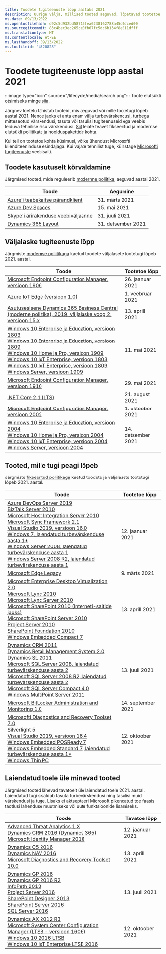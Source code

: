 ```yaml
---
title: Toodete tugiteenuste lõpp aastaks 2021
description: Uurige välja, millised tooted aeguvad, lõpetavad tootetoe või lähevad üle tavatoelt laiendatud toele aastal 2021.
ms.date: 09/13/2022
ms.openlocfilehash: d92c5d932bd58716fea6238162788a45d0dced00
ms.sourcegitcommit: 83c4bec3ec265ce0fb67fc5dc6b134f8e011dfff
ms.translationtype: HT
ms.contentlocale: et-EE
ms.lasthandoff: 09/13/2022
ms.locfileid: "4520828"
---
```

# <a name="products-ending-support-in-2021"></a>Toodete tugiteenuste lõpp aastal 2021

:::image type="icon" source="/lifecycle/media/search.png":::
Toote elutsükli otsimiseks minge [siia](/lifecycle/products/).

Järgnev loetelu tähistab tooteid, mis aeguvad või mille tootetugi lõpeb aastal 2021. Nende jaoks ei anta enam välja turbevärskendusi, turbega mitteseotud värskendusi, tasuta või tasulisi tugiteenuseid ega veebis leiduva tehnilise sisu värskendusi. [Siit](/lifecycle/overview/product-end-of-support-overview) leiate teavet fikseeritud ja modernse elutsükli poliitikate ja hoolduspakettide kohta.

Kui teil on tootetoe kohta küsimusi, võtke ühendust Microsofti klienditeeninduse esindajaga. Kui vajate tehnilist tuge, külastage [Microsofti tugiteenuste](https://support.microsoft.com/contactus/?ws=support) veebisaiti.

## <a name="product-retirements"></a>Toodete kasutuselt kõrvaldamine

Järgmised tooted, mida reguleerib [modernne poliitika](/lifecycle/policies/modern), aeguvad aastal 2021.

| Toode | Aegumine |
| --- | --- |
| [Azure’i teabekaitse pärandklient](/lifecycle/products/azure-information-protection-classic-client?branch=live)<br> | 31. märts 2021 |
| [Azure Dev Spaces](/lifecycle/products/azure-dev-spaces?branch=live)<br> | 15. mai 2021 |
| [Skype'i ärirakenduse veebiväljaanne](/lifecycle/products/skype-for-business-online?branch=live)<br> | 31. juuli 2021 |
| [Dynamics 365 Layout](/lifecycle/products/dynamics-365-layout?branch=live)<br> | 31. detsember 2021 |


## <a name="release-end-of-servicing"></a>Väljalaske tugiteenuste lõpp

Järgmiste [modernse poliitikaga](/lifecycle/policies/modern) kaetud toodete väljalasete tootetugi lõpeb 2021. aastal.

| Toode | Tootetoe lõpp |
| --- | --- |
| [Microsoft Endpoint Configuration Manager, versioon 1906](/lifecycle/products/microsoft-endpoint-configuration-manager?branch=live)<br> | 26. jaanuar 2021 |
| [Azure IoT Edge (versioon 1.0)](/lifecycle/products/azure-iot-edge?branch=live)<br> | 1. veebruar 2021 |
| [Asutusesisene Dynamics 365 Business Central (moderne poliitika), 2019, väljalaske voog 2, versioon 15.x](/lifecycle/products/dynamics-365-business-central-onpremises-modern-policy?branch=live)<br> | 13. aprill 2021 |
| [Windows 10 Enterprise ja Education, versioon 1803](/lifecycle/products/windows-10-enterprise-and-education?branch=live)<br>[Windows 10 Enterprise ja Education, versioon 1809](/lifecycle/products/windows-10-enterprise-and-education?branch=live)<br>[Windows 10 Home ja Pro, versioon 1909](/lifecycle/products/windows-10-home-and-pro?branch=live)<br>[Windows 10 IoT Enterprise, versioon 1803](/lifecycle/products/windows-10-iot-enterprise?branch=live)<br>[Windows 10 IoT Enterprise, versioon 1809](/lifecycle/products/windows-10-iot-enterprise?branch=live)<br>[Windows Server, versioon 1909](/lifecycle/products/windows-server?branch=live)<br> | 11. mai 2021 |
| [Microsoft Endpoint Configuration Manager, versioon 1910](/lifecycle/products/microsoft-endpoint-configuration-manager?branch=live)<br> | 29. mai 2021 |
| [.NET Core 2.1 (LTS)](/lifecycle/products/microsoft-net-and-net-core?branch=live)<br> | 21. august 2021 |
| [Microsoft Endpoint Configuration Manager, versioon 2002](/lifecycle/products/microsoft-endpoint-configuration-manager?branch=live)<br> | 1. oktoober 2021 |
| [Windows 10 Enterprise ja Education, versioon 2004](/lifecycle/products/windows-10-enterprise-and-education?branch=live)<br>[Windows 10 Home ja Pro, versioon 2004](/lifecycle/products/windows-10-home-and-pro?branch=live)<br>[Windows 10 IoT Enterprise, versioon 2004](/lifecycle/products/windows-10-iot-enterprise?branch=live)<br>[Windows Server, versioon 2004](/lifecycle/products/windows-server?branch=live)<br> | 14. detsember 2021 |


## <a name="products-reaching-end-of-support"></a>Tooted, mille tugi peagi lõpeb

Järgmiste [fikseeritud poliitikaga](/lifecycle/policies/fixed) kaetud toodete ja väljalasete tootetugi lõpeb 2021. aastal.

| Toode | Tootetoe lõpp |
| --- | --- |
| [Azure DevOps Server 2019](/lifecycle/products/azure-devops-server-2019?branch=live)<br>[BizTalk Server 2010](/lifecycle/products/biztalk-server-2010?branch=live)<br>[Microsoft Host Integration Server 2010](/lifecycle/products/microsoft-host-integration-server-2010?branch=live)<br>[Microsoft Sync Framework 2.1](/lifecycle/products/microsoft-sync-framework-21?branch=live)<br>[Visual Studio 2019, versioon 16.0](/lifecycle/products/visual-studio-2019?branch=live)<br>[Windows 7, laiendatud turbevärskenduse aasta 1*](/lifecycle/products/windows-7?branch=live)<br>[Windows Server 2008, laiendatud turbevärskenduse aasta 1](/lifecycle/products/windows-server-2008?branch=live)<br>[Windows Server 2008 R2, laiendatud turbevärskenduse aasta 1](/lifecycle/products/windows-server-2008-r2?branch=live)<br> | 12. jaanuar 2021 |
| [Microsoft Edge Legacy](/lifecycle/products/microsoft-edge-legacy?branch=live)<br> | 9. märts 2021 |
| [Microsoft Enterprise Desktop Virtualization 2.0](/lifecycle/products/microsoft-enterprise-desktop-virtualization-20?branch=live)<br>[Microsoft Lync 2010](/lifecycle/products/microsoft-lync-2010?branch=live)<br>[Microsoft Lync Server 2010](/lifecycle/products/microsoft-lync-server-2010?branch=live)<br>[Microsoft SharePoint 2010 (Interneti-saitide jaoks)](/lifecycle/products/microsoft-sharepoint-2010?branch=live)<br>[Microsoft SharePoint Server 2010](/lifecycle/products/microsoft-sharepoint-server-2010?branch=live)<br>[Project Server 2010](/lifecycle/products/project-server-2010?branch=live)<br>[SharePoint Foundation 2010](/lifecycle/products/sharepoint-foundation-2010?branch=live)<br>[Windows Embedded Compact 7](/lifecycle/products/windows-embedded-compact-7?branch=live)<br> | 13. aprill 2021 |
| [Dynamics CRM 2011](/lifecycle/products/dynamics-crm-2011?branch=live)<br>[Dynamics Retail Management System 2.0](/lifecycle/products/dynamics-retail-management-system-20?branch=live)<br>[Dynamics SL 2011](/lifecycle/products/dynamics-sl-2011?branch=live)<br>[Microsoft SQL Server 2008, laiendatud turbevärskenduse aasta 2](/lifecycle/products/microsoft-sql-server-2008?branch=live)<br>[Microsoft SQL Server 2008 R2, laiendatud turbevärskenduse aasta 2](/lifecycle/products/microsoft-sql-server-2008-r2?branch=live)<br>[Microsoft SQL Server Compact 4.0](/lifecycle/products/microsoft-sql-server-compact-40?branch=live)<br>[Windows MultiPoint Server 2011](/lifecycle/products/windows-multipoint-server-2011?branch=live)<br> | 13. juuli 2021 |
| [Microsoft BitLocker Administration and Monitoring 1.0](/lifecycle/products/microsoft-bitlocker-administration-and-monitoring-10?branch=live)<br> | 14. september 2021 |
| [Microsofti Diagnostics and Recovery Toolset 7.0](/lifecycle/products/microsoft-diagnostics-and-recovery-toolset-70?branch=live)<br>[Silverlight 5](/lifecycle/products/silverlight-5?branch=live)<br>[Visual Studio 2019, versioon 16.4](/lifecycle/products/visual-studio-2019?branch=live)<br>[Windows Embedded POSReady 7](/lifecycle/products/windows-embedded-posready-7?branch=live)<br>[Windows Embedded Standard 7, laiendatud turbevärskenduse aasta 1*](/lifecycle/products/windows-embedded-standard-7?branch=live)<br>[Windows Thin PC](/lifecycle/products/windows-thin-pc?branch=live)<br> | 12. oktoober 2021 |


## <a name="products-moving-to-extended-support"></a>Laiendatud toele üle minevad tooted

Järgmised tooted lähevad tavatoelt üle laiendatud toele 2021. aastal. Laiendatud tugi sisaldab tasuta turbevärskendusi ning tasulisi muid värskendusi ja tuge. Lisaks ei aktsepteeri Microsoft pikendatud toe faasis taotlusi lahenduse muutmiseks või uute funktsioonide lisamiseks.

| Toode | Tavatoe lõpp |
| --- | --- |
| [Advanced Threat Analytics 1.X](/lifecycle/products/advanced-threat-analytics-1x?branch=live)<br>[Dynamics CRM 2016 (Dynamics 365)](/lifecycle/products/dynamics-crm-2016-dynamics-365?branch=live)<br>[Microsoft Identity Manager 2016](/lifecycle/products/microsoft-identity-manager-2016?branch=live)<br> | 12. jaanuar 2021 |
| [Dynamics C5 2016](/lifecycle/products/dynamics-c5-2016?branch=live)<br>[Dynamics NAV 2016](/lifecycle/products/dynamics-nav-2016?branch=live)<br>[Microsoft Diagnostics and Recovery Toolset 10.0](/lifecycle/products/microsoft-diagnostics-and-recovery-toolset-100?branch=live)<br> | 13. aprill 2021 |
| [Dynamics GP 2016](/lifecycle/products/dynamics-gp-2016?branch=live)<br>[Dynamics GP 2016 R2](/lifecycle/products/dynamics-gp-2016-r2?branch=live)<br>[InfoPath 2013](/lifecycle/products/infopath-2013?branch=live)<br>[Project Server 2016](/lifecycle/products/project-server-2016?branch=live)<br>[SharePoint Designer 2013](/lifecycle/products/sharepoint-designer-2013?branch=live)<br>[SharePoint Server 2016](/lifecycle/products/sharepoint-server-2016?branch=live)<br>[SQL Server 2016](/lifecycle/products/sql-server-2016?branch=live)<br> | 13. juuli 2021 |
| [Dynamics AX 2012 R3](/lifecycle/products/dynamics-ax-2012-r3?branch=live)<br>[Microsoft System Center Configuration Manager (LTSB - versioon 1606)](/lifecycle/products/microsoft-system-center-configuration-manager-ltsb-version-1606?branch=live)<br>[Windows 10 2016 LTSB](/lifecycle/products/windows-10-2016-ltsb?branch=live)<br>[Windows 10 IoT Enterprise LTSB 2016](/lifecycle/products/windows-10-iot-enterprise-ltsb-2016?branch=live)<br> | 12. oktoober 2021 |
